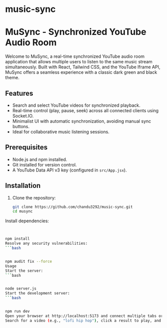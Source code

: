# music-sync

# MuSync - Synchronized YouTube Audio Room

Welcome to MuSync, a real-time synchronized YouTube audio room application that allows multiple users to listen to the same music stream simultaneously. Built with React, Tailwind CSS, and the YouTube Iframe API, MuSync offers a seamless experience with a classic dark green and black theme.

## Features
- Search and select YouTube videos for synchronized playback.
- Real-time control (play, pause, seek) across all connected clients using Socket.IO.
- Minimalist UI with automatic synchronization, avoiding manual sync buttons.
- Ideal for collaborative music listening sessions.

## Prerequisites
- Node.js and npm installed.
- Git installed for version control.
- A YouTube Data API v3 key (configured in `src/App.jsx`).

## Installation
1. Clone the repository:
   ```bash
   git clone https://github.com/chandu3292/music-sync.git
   cd musync
Install dependencies:
```bash


npm install
Resolve any security vulnerabilities:
```bash


npm audit fix --force
Usage
Start the server:
```bash


node server.js
Start the development server:
```bash


npm run dev
Open your browser at http://localhost:5173 and connect multiple tabs or devices.
Search for a video (e.g., "lofi hip hop"), click a result to play, and use the play/pause/seek controls.
